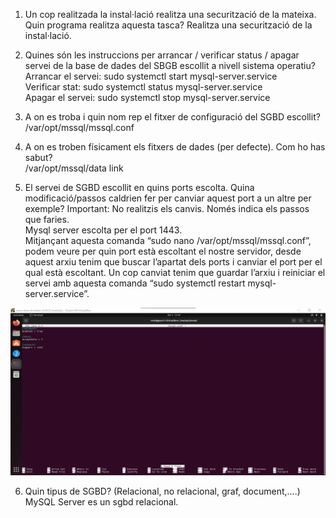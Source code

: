 1.  Un cop realitzada la instal·lació realitza una securització de la mateixa. Quin programa realitza aquesta tasca? Realitza una securització de la instal·lació.

2.  Quines són les instruccions per arrancar / verificar status / apagar servei de la base de dades del SBGB escollit a nivell sistema operatiu? <br>
      Arrancar el servei: sudo systemctl start mysql-server.service <br>
      Verificar stat: sudo systemctl status mysql-server.service <br>
      Apagar el servei: sudo systemctl stop mysql-server.service <br>

3.  A on es troba i quin nom rep el fitxer de configuració del SGBD escollit? <br>
      /var/opt/mssql/mssql.conf <br>

4.  A on es troben físicament els fitxers de dades (per defecte). Com ho has sabut? <br>
      /var/opt/mssql/data   link <br>

5.  El servei de SGBD escollit en quins ports escolta. Quina modificació/passos caldrien fer per canviar aquest port a un altre per exemple? Important: No realitzis els canvis. Només indica els passos que faries. <br>
      Mysql server escolta per el port 1443. <br>
      Mitjançant aquesta comanda “sudo nano /var/opt/mssql/mssql.conf”, podem veure per quin port està escoltant el nostre servidor, desde aquest arxiu tenim que buscar l’apartat dels ports i canviar el port per el qual està escoltant. Un cop canviat tenim que guardar l’arxiu i reiniciar el servei amb aquesta comanda “sudo systemctl restart mysql-server.service”. <br>

![Imatgeconfig](Imatges/ResponComprova.png)

6. Quin tipus de SGBD? (Relacional, no relacional, graf, document,....) <br>
	MySQL Server es un sgbd relacional. <br>
